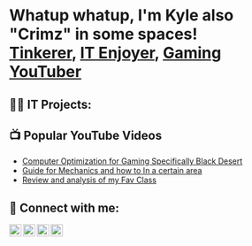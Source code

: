<h1>Whatup whatup, I'm Kyle also "Crimz" in some spaces! <br/><a href="https://github.com/KCrimz">Tinkerer</a>, <a href="https://www.linkedin.com/in/kylecmckenna/">IT Enjoyer</a>, <a href="https://www.youtube.com/channel/UCt_9NHaVUBmBaYA-zkcEtVg">Gaming YouTuber</a></h1>

<h2>👨‍💻 IT Projects:</h2>


<h2>📺 Popular YouTube Videos</h2>

- [Computer Optimization for Gaming Specifically Black Desert](https://www.youtube.com/watch?v=H-sb1SMQg1o)
- [Guide for Mechanics and how to In a certain area](https://www.youtube.com/watch?v=utSiYqpR1sk)
- [Review and analysis of my Fav Class](https://www.youtube.com/watch?v=bIkagedTsiQ)

<h2> 🤳 Connect with me:</h2>

[<img align="left" alt="JoshMadakor | YouTube" width="22px" src="https://cdn.jsdelivr.net/npm/simple-icons@v3/icons/youtube.svg" />][youtube]
[<img align="left" alt="JoshMadakor | Twitter" width="22px" src="https://cdn.jsdelivr.net/npm/simple-icons@v3/icons/twitter.svg" />][twitter]
[<img align="left" alt="JoshMadakor | LinkedIn" width="22px" src="https://cdn.jsdelivr.net/npm/simple-icons@v3/icons/linkedin.svg" />][linkedin]
[<img align="left" alt="JoshMadakor | Instagram" width="22px" src="https://cdn.jsdelivr.net/npm/simple-icons@v3/icons/instagram.svg" />][instagram]

[twitter]: https://twitter.com/InfiniteCrimzon
[youtube]: https://www.youtube.com/channel/UCt_9NHaVUBmBaYA-zkcEtVg
[instagram]: https://www.instagram.com/infinitecrimzon/?hl=en
[linkedin]: https://www.linkedin.com/in/kylecmckenna/

<!--
**joshmadakor1/joshmadakor1** is a ✨ _special_ ✨ repository because its `README.md` (this file) appears on your GitHub profile.

Here are some ideas to get you started:

- 🔭 I’m currently working on ...
- 🌱 I’m currently learning ...
- 👯 I’m looking to collaborate on ...
- 🤔 I’m looking for help with ...
- 💬 Ask me about ...
- 📫 How to reach me: ...
- 😄 Pronouns: ...
- ⚡ Fun fact: ...
-->
